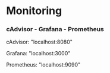 # Monitoring

### cAdvisor - Grafana - Prometheus

cAdvisor: "localhost:8080"

Grafana:    "localhost:3000"

Prometheus: "localhost:9090"
      

  
